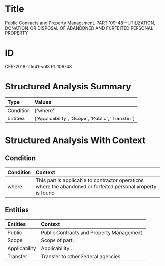 # Title

 Public Contracts and Property Management. PART 109-48—UTILIZATION, DONATION, OR DISPOSAL OF ABANDONED AND FORFEITED PERSONAL PROPERTY


# ID

 CFR-2018-title41-vol3.Pt. 109-48


# Structured Analysis Summary

| Type      | Values                                           |
|:----------|:-------------------------------------------------|
| Condition | ['where']                                        |
| Entities  | ['Applicability', 'Scope', 'Public', 'Transfer'] |


# Structured Analysis With Context

 


## Condition

| Condition   | Context                                                                                                       |
|:------------|:--------------------------------------------------------------------------------------------------------------|
| where       | This part is applicable to contractor operations  where the abandoned or forfeited personal property is found |


## Entities

| Entities      | Context                                    |
|:--------------|:-------------------------------------------|
| Public        | Public  Contracts and Property Management. |
| Scope         | Scope  of part.                            |
| Applicability | Applicability .                            |
| Transfer      | Transfer  to other Federal agencies.       |


